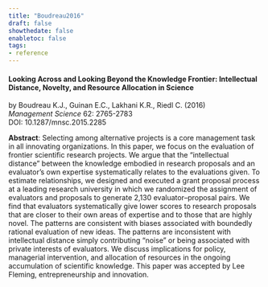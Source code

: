 ```yaml
---
title: "Boudreau2016"
draft: false
showthedate: false
enabletoc: false
tags:
- reference
---
```


#### **Looking Across and Looking Beyond the Knowledge Frontier: Intellectual Distance, Novelty, and Resource Allocation in Science**     
by Boudreau K.J., Guinan E.C., Lakhani K.R., Riedl C. (2016)         
*Management Science* 62: 2765-2783       
DOI: 10.1287/mnsc.2015.2285     

**Abstract**:  Selecting among alternative projects is a core management task in all innovating organizations. In this paper, we focus on the evaluation of frontier scientific research projects. We argue that the “intellectual distance” between the knowledge embodied in research proposals and an evaluator’s own expertise systematically relates to the evaluations given. To estimate relationships, we designed and executed a grant proposal process at a leading research university in which we randomized the assignment of evaluators and proposals to generate 2,130 evaluator–proposal pairs. We find that evaluators systematically give lower scores to research proposals that are closer to their own areas of expertise and to those that are highly novel. The patterns are consistent with biases associated with boundedly rational evaluation of new ideas. The patterns are inconsistent with intellectual distance simply contributing “noise” or being associated with private interests of evaluators. We discuss implications for policy, managerial intervention, and allocation of resources in the ongoing accumulation of scientific knowledge.
            This paper was accepted by Lee Fleming, entrepreneurship and innovation.

